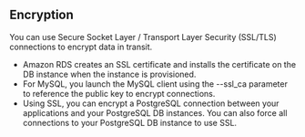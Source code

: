## Encryption
You can use Secure Socket Layer / Transport Layer Security (SSL/TLS) connections to encrypt data in transit. 
* Amazon RDS creates an SSL certificate and installs the certificate on the DB instance when the instance is provisioned. 
* For MySQL, you launch the MySQL client using the --ssl_ca parameter to reference the public key to encrypt connections. 
* Using SSL, you can encrypt a PostgreSQL connection between your applications and your PostgreSQL DB instances. You can also force all connections to your PostgreSQL DB instance to use SSL.